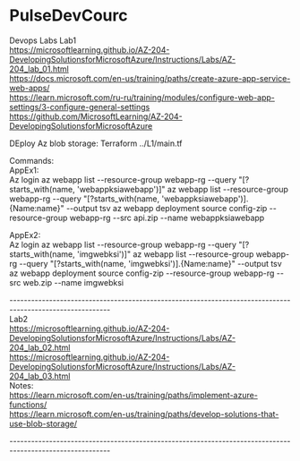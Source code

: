 # PulseDevCourc
Devops Labs
Lab1</br>
https://microsoftlearning.github.io/AZ-204-DevelopingSolutionsforMicrosoftAzure/Instructions/Labs/AZ-204_lab_01.html<br>
https://docs.microsoft.com/en-us/training/paths/create-azure-app-service-web-apps/</br>
https://learn.microsoft.com/ru-ru/training/modules/configure-web-app-settings/3-configure-general-settings<br/>
https://github.com/MicrosoftLearning/AZ-204-DevelopingSolutionsforMicrosoftAzure</br>

DEploy Az blob storage:
Terraform ../L1/main.tf

Commands:</br>
AppEx1:</br>
Az login
az webapp list --resource-group webapp-rg --query "[?starts_with(name, 'webappksiawebapp')]"
az webapp list --resource-group webapp-rg --query "[?starts_with(name, 'webappksiawebapp')].{Name:name}" --output tsv
az webapp deployment source config-zip --resource-group webapp-rg --src api.zip --name webappksiawebapp

AppEx2:</br>
Az login
az webapp list --resource-group webapp-rg --query "[?starts_with(name, 'imgwebksi')]"
az webapp list --resource-group webapp-rg --query "[?starts_with(name, 'imgwebksi')].{Name:name}" --output tsv
az webapp deployment source config-zip --resource-group webapp-rg --src web.zip --name imgwebksi

----------------------------------------------------------------------------------------------------------</br>
Lab2</br>
 https://microsoftlearning.github.io/AZ-204-DevelopingSolutionsforMicrosoftAzure/Instructions/Labs/AZ-204_lab_02.html</br>
 https://microsoftlearning.github.io/AZ-204-DevelopingSolutionsforMicrosoftAzure/Instructions/Labs/AZ-204_lab_03.html</br>
Notes:</br>
https://learn.microsoft.com/en-us/training/paths/implement-azure-functions/</br>
https://learn.microsoft.com/en-us/training/paths/develop-solutions-that-use-blob-storage/</br>


----------------------------------------------------------------------------------------------------------</br>


